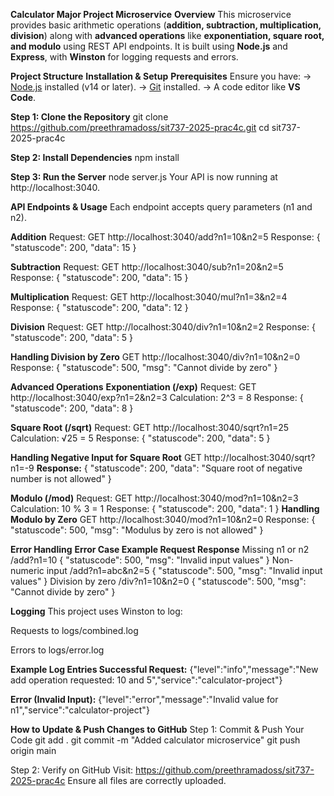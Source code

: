 **Calculator Major Project Microservice**
**Overview**
This microservice provides basic arithmetic operations (**addition, subtraction, multiplication, division**) along with **advanced operations** like **exponentiation, square root, and modulo** using REST API endpoints. It is built using **Node.js** and **Express**, with **Winston** for logging requests and errors.

**Project Structure**
**Installation & Setup**
**Prerequisites**
Ensure you have:
-> [Node.js](https://nodejs.org/en/download/) installed (v14 or later).
-> [Git](https://git-scm.com/) installed.
-> A code editor like **VS Code**.

**Step 1: Clone the Repository**
git clone https://github.com/preethramadoss/sit737-2025-prac4c.git
cd sit737-2025-prac4c

**Step 2: Install Dependencies**
npm install

**Step 3: Run the Server**
node server.js
Your API is now running at http://localhost:3040.

**API Endpoints & Usage**
Each endpoint accepts query parameters (n1 and n2).

**Addition**
Request:
GET http://localhost:3040/add?n1=10&n2=5
Response:
{ "statuscode": 200, "data": 15 }

**Subtraction**
Request:
GET http://localhost:3040/sub?n1=20&n2=5
Response:
{ "statuscode": 200, "data": 15 }

**Multiplication**
Request:
GET http://localhost:3040/mul?n1=3&n2=4
Response:
{ "statuscode": 200, "data": 12 }

**Division**
Request:
GET http://localhost:3040/div?n1=10&n2=2
Response:
{ "statuscode": 200, "data": 5 }

**Handling Division by Zero**
GET http://localhost:3040/div?n1=10&n2=0
Response:
{ "statuscode": 500, "msg": "Cannot divide by zero" }

**Advanced Operations**
**Exponentiation (/exp)**
Request:
GET http://localhost:3040/exp?n1=2&n2=3
Calculation:
2^3 = 8
Response:
{ "statuscode": 200, "data": 8 }

**Square Root (/sqrt)**
Request:
GET http://localhost:3040/sqrt?n1=25
Calculation:
√25 = 5
Response:
{ "statuscode": 200, "data": 5 }

**Handling Negative Input for Square Root**
GET http://localhost:3040/sqrt?n1=-9
**Response:**
{ "statuscode": 200, "data": "Square root of negative number is not allowed" }

**Modulo (/mod)**
Request:
GET http://localhost:3040/mod?n1=10&n2=3
Calculation:
10 % 3 = 1
Response:
{ "statuscode": 200, "data": 1 }
**Handling Modulo by Zero**
GET http://localhost:3040/mod?n1=10&n2=0
Response:
{ "statuscode": 500, "msg": "Modulus by zero is not allowed" }

**Error Handling**
**Error Case	Example Request	Response**
Missing n1 or n2	/add?n1=10	{ "statuscode": 500, "msg": "Invalid input values" }
Non-numeric input	/add?n1=abc&n2=5	{ "statuscode": 500, "msg": "Invalid input values" }
Division by zero	/div?n1=10&n2=0	{ "statuscode": 500, "msg": "Cannot divide by zero" }

**Logging**
This project uses Winston to log:

Requests to logs/combined.log

Errors to logs/error.log

**Example Log Entries
Successful Request:**
{"level":"info","message":"New add operation requested: 10 and 5","service":"calculator-project"}

**Error (Invalid Input):**
{"level":"error","message":"Invalid value for n1","service":"calculator-project"}

**How to Update & Push Changes to GitHub**
Step 1: Commit & Push Your Code
git add .
git commit -m "Added calculator microservice"
git push origin main

Step 2: Verify on GitHub
Visit: https://github.com/preethramadoss/sit737-2025-prac4c
Ensure all files are correctly uploaded.
